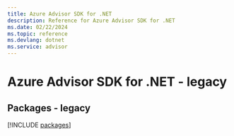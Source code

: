```yaml
---
title: Azure Advisor SDK for .NET
description: Reference for Azure Advisor SDK for .NET
ms.date: 02/22/2024
ms.topic: reference
ms.devlang: dotnet
ms.service: advisor
---
```

# Azure Advisor SDK for .NET - legacy
## Packages - legacy
[!INCLUDE [packages](advisor-index.md)]